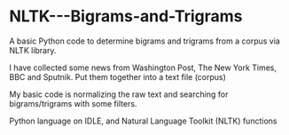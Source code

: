 # NLTK---Bigrams-and-Trigrams
A basic Python code to determine bigrams and trigrams from a corpus via NLTK library.

I have collected some news from Washington Post, The New York Times, BBC and Sputnik. 
Put them together into a text file (corpus)

My basic code is normalizing the raw text and searching for bigrams/trigrams with some filters.

Python language on IDLE, and Natural Language Toolkit (NLTK) functions
